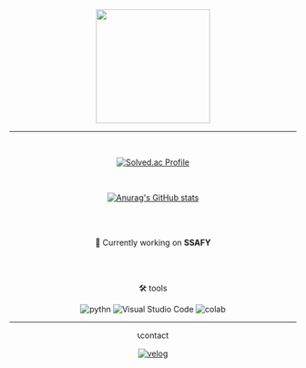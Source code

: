 <div align = "center">

<img src = "https://static.wikia.nocookie.net/pokemon/images/0/03/%EB%B8%94%EB%9E%98%ED%82%A4_%EA%B3%B5%EC%8B%9D_%EC%9D%BC%EB%9F%AC%EC%8A%A4%ED%8A%B8.png/revision/latest?cb=20170406075816&path-prefix=ko" width = "200" height = "200">

---
<br>

[![Solved.ac Profile](http://mazassumnida.wtf/api/v2/generate_badge?boj=3saucer)](https://solved.ac/3saucer)

<br>

[![Anurag's GitHub stats](https://github-readme-stats.vercel.app/api?username=3saucer&show_icons=true&theme=tokyonight)](https://github.com/anuraghazra/github-readme-stats)


<br><br>

  
🏫 Currently working on **SSAFY** 

<br>
<br>

🛠️ tools
  
![pythn](https://img.shields.io/badge/python-3776AB?style=plastic.svg?&style=for-the-badge&logo=python&logoColor=white)
![Visual Studio Code](https://img.shields.io/badge/Visual%20Studio%20Code-007ACC?style=plastic.svg?&style=for-the-badge&logo=Visual%20Studio%20Code&logoColor=white)
![colab](https://img.shields.io/badge/googlecolab-F9AB00?style=plastic.svg?&style=for-the-badge&logo=googlecolab&logoColor=white)

---

📞contact

[![velog](https://img.shields.io/badge/velog-2AA5DC?style=plastic.svg?&style=for-the-badge&logo=velog&logoColor=white
)](https://velog.io/@saucer)

</div>

